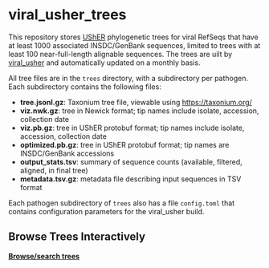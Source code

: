# viral_usher_trees

This repository stores [UShER](https://github.com/yatisht/usher) phylogenetic trees
for viral RefSeqs that have at least 1000 associated INSDC/GenBank sequences,
limited to trees with at least 100 near-full-length alignable sequences.
The trees are uilt by [viral_usher](https://github.com/AngieHinrichs/viral_usher) and
automatically updated on a monthly basis.

All tree files are in the `trees` directory, with a subdirectory per pathogen.
Each subdirectory contains the following files:
- **tree.jsonl.gz**: Taxonium tree file, viewable using https://taxonium.org/
- **viz.nwk.gz**: tree in Newick format; tip names include isolate, accession, collection date
- **viz.pb.gz**: tree in UShER protobuf format; tip names include isolate, accession, collection date
- **optimized.pb.gz**: tree in UShER protobuf format; tip names are INSDC/GenBank accessions
- **output_stats.tsv**: summary of sequence counts (available, filtered, aligned, in final tree)
- **metadata.tsv.gz**: metadata file describing input sequences in TSV format

Each pathogen subdirectory of `trees` also has a file `config.toml` that contains configuration parameters for the viral_usher build.

## Browse Trees Interactively
**[Browse/search trees](https://AngieHinrichs.github.io/viral_usher_trees/)**
